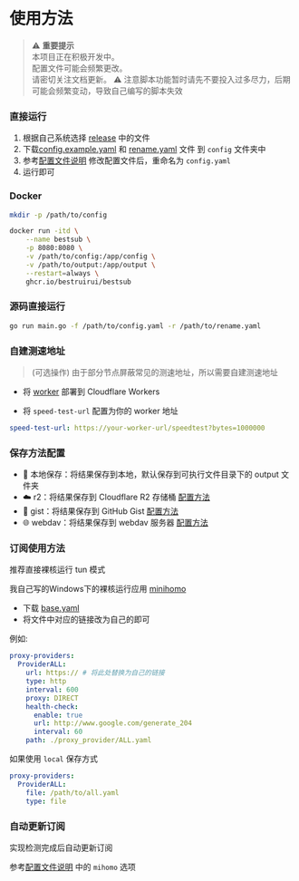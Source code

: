 # 使用方法

> ⚠️ **重要提示**  
> 本项目正在积极开发中。  
> 配置文件可能会频繁更改。  
> 请密切关注文档更新。
> ⚠️ 注意脚本功能暂时请先不要投入过多尽力，后期可能会频繁变动，导致自己编写的脚本失效

### 直接运行

1. 根据自己系统选择 [release](https://github.com/bestruirui/BestSub/releases) 中的文件
2. 下载[config.example.yaml](https://raw.githubusercontent.com/bestruirui/BestSub/master/doc/config.example.yaml) 和 [rename.yaml](https://raw.githubusercontent.com/bestruirui/BestSub/master/doc/rename.yaml) 文件 到 `config` 文件夹中
3. 参考[配置文件说明](./config_zh.md) 修改配置文件后，重命名为 `config.yaml`
4. 运行即可

### Docker

```bash
mkdir -p /path/to/config
````

```bash
docker run -itd \
    --name bestsub \
    -p 8080:8080 \
    -v /path/to/config:/app/config \
    -v /path/to/output:/app/output \
    --restart=always \
    ghcr.io/bestruirui/bestsub
```

### 源码直接运行

```bash
go run main.go -f /path/to/config.yaml -r /path/to/rename.yaml
```


### 自建测速地址

> (可选操作) 由于部分节点屏蔽常见的测速地址，所以需要自建测速地址

- 将 [worker](./cloudflare/worker.js) 部署到 Cloudflare Workers

- 将 `speed-test-url` 配置为你的 worker 地址

```yaml
speed-test-url: https://your-worker-url/speedtest?bytes=1000000
```

### 保存方法配置

- 📁 本地保存：将结果保存到本地，默认保存到可执行文件目录下的 output 文件夹
- ☁️ r2：将结果保存到 Cloudflare R2 存储桶 [配置方法](./r2_zh.md)
- 💾 gist：将结果保存到 GitHub Gist [配置方法](./gist_zh.md)
- 🌐 webdav：将结果保存到 webdav 服务器 [配置方法](./webdav_zh.md)

### 订阅使用方法

推荐直接裸核运行 tun 模式

我自己写的Windows下的裸核运行应用 [minihomo](https://github.com/bestruirui/minihomo)

- 下载 [base.yaml](./base.yaml)
- 将文件中对应的链接改为自己的即可

例如:

```yaml
proxy-providers:
  ProviderALL:
    url: https:// # 将此处替换为自己的链接
    type: http
    interval: 600
    proxy: DIRECT
    health-check:
      enable: true
      url: http://www.google.com/generate_204
      interval: 60
    path: ./proxy_provider/ALL.yaml
```

如果使用 `local` 保存方式

```yaml
proxy-providers:
  ProviderALL:
    file: /path/to/all.yaml
    type: file
```

### 自动更新订阅

实现检测完成后自动更新订阅

参考[配置文件说明](./config_zh.md#mihomo) 中的 `mihomo` 选项
